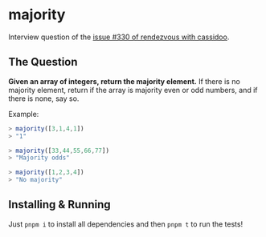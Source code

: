 # majority

Interview question of the [issue #330 of rendezvous with cassidoo](https://buttondown.email/cassidoo/archive/look-for-the-ridiculous-in-everything-and-you/).

## The Question

**Given an array of integers, return the majority element.** If there is no majority element, return if the array is majority even or odd numbers, and if there is none, say so.

Example:

```js
> majority([3,1,4,1])
> "1"

> majority([33,44,55,66,77])
> "Majority odds"

> majority([1,2,3,4])
> "No majority"
```

## Installing & Running

Just `pnpm i` to install all dependencies and then `pnpm t` to run the tests!

